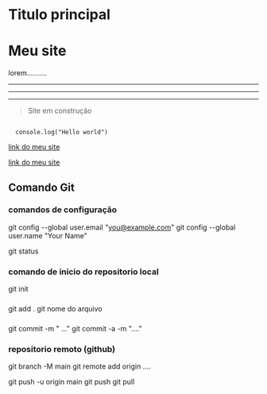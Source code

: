 <h1> Titulo principal</h1>

# Meu site # 

lorem..........

---

___

<hr>

> Site em construção

```JS
 
  console.log("Hello world")
```

[ link do meu site ](https://....)

<a href="">link do meu site</a>


## Comando Git

### comandos de configuração
git config --global user.email "you@example.com"
git config --global user.name "Your Name"



git status

 ### comando de inicio do repositorio local

git init

### 

git add .
git nome do arquivo

### 
git commit -m "  ..."
git commit -a -m "...."

### repositorio remoto (github)

git branch -M main
git remote add origin ....

git push -u origin main
git push
git pull